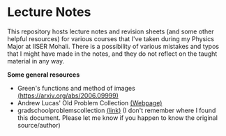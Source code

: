 # Lecture Notes
This repository hosts lecture notes and revision sheets (and some other helpful resources) for various courses that I've taken during my Physics Major at IISER Mohali. There is a possibility of various mistakes and typos that I might have made in the notes, and they do not reflect on the taught material in any way.

**Some general resources**
* Green's functions and method of images [(https://arxiv.org/abs/2006.09999)](https://arxiv.org/abs/2006.09999)
* Andrew Lucas' Old Problem Collection [(Webpage)](https://www.alucasphys.com/problems.html)
* gradschoolproblemscollection [(link)](https://github.com/kunal1729verma/lecture_notes_physics_iiserm/gradschoolproblemcollection.zip) (I don't remember where I found this document. Please let me know if you happen to know the original source/author)